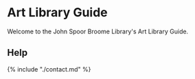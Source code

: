# Art Library Guide

Welcome to the John Spoor Broome Library's Art Library Guide.

## Help

{% include "./contact.md" %}